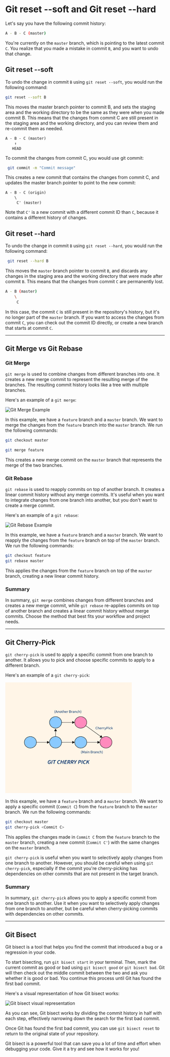 # Git reset --soft and Git reset --hard

Let's say you have the following commit history:

```bash
A - B - C (master)
```

You're currently on the `master` branch, which is pointing to the latest commit `C`. You realize that you made a mistake in commit `B`, and you want to undo that change.

## Git reset --soft

To undo the change in commit `B` using `git reset --soft`, you would run the following command:

```bash
git reset --soft B
```

This moves the master branch pointer to commit B, and sets the staging area and the working directory to be the same as they were when you made commit B. This means that the changes from commit C are still present in the staging area and the working directory, and you can review them and re-commit them as needed.

```
A - B - C (master)
    ↑
   HEAD
```

To commit the changes from commit C, you would use git commit:

```bash
 git commit -m "Commit message"
```

This creates a new commit that contains the changes from commit C, and updates the master branch pointer to point to the new commit:

```
A - B - C (origin)
    \
     C' (master)
```

Note that `C'` is a new commit with a different commit ID than `C`, because it contains a different history of changes.

## Git reset --hard

To undo the change in commit `B` using `git reset --hard`, you would run the following command:

```bash
 git reset --hard B
```

This moves the `master` branch pointer to commit `B`, and discards any changes in the staging area and the working directory that were made after commit `B`. This means that the changes from commit `C` are permanently lost.

```bash
A - B (master)
    \
     C
```

In this case, the commit `C` is still present in the repository's history, but it's no longer part of the `master` branch. If you want to access the changes from commit `C`, you can check out the commit ID directly, or create a new branch that starts at commit `C`.

---

## Git Merge vs Git Rebase

### Git Merge

`git merge` is used to combine changes from different branches into one. It creates a new merge commit to represent the resulting merge of the branches. The resulting commit history looks like a tree with multiple branches.

Here's an example of a `git merge`:

![Git Merge Example](https://miro.medium.com/v2/resize:fit:828/format:webp/0*y3KlcxesRD59ra55.png)

In this example, we have a `feature` branch and a `master` branch. We want to merge the changes from the `feature` branch into the `master` branch. We run the following commands:

```bash
git checkout master
```

```bash
git merge feature
```

This creates a new merge commit on the `master` branch that represents the merge of the two branches.

### Git Rebase

`git rebase` is used to reapply commits on top of another branch. It creates a linear commit history without any merge commits. It's useful when you want to integrate changes from one branch into another, but you don't want to create a merge commit.

Here's an example of a `git rebase`:

![Git Rebase Example](https://miro.medium.com/v2/resize:fit:828/format:webp/0*4uWRc1Rt-F2vc_vH.png)

In this example, we have a `feature` branch and a `master` branch. We want to reapply the changes from the `feature` branch on top of the `master` branch. We run the following commands:

```bash
git checkout feature
git rebase master
```

This applies the changes from the `feature` branch on top of the `master` branch, creating a new linear commit history.

### Summary

In summary, `git merge` combines changes from different branches and creates a new merge commit, while `git rebase` re-applies commits on top of another branch and creates a linear commit history without merge commits. Choose the method that best fits your workflow and project needs.

---

## Git Cherry-Pick

`git cherry-pick` is used to apply a specific commit from one branch to another. It allows you to pick and choose specific commits to apply to a different branch.

Here's an example of a `git cherry-pick`:

<img src="git-cherry-pick.webp" alt="Git bisect visual representation" width="400" height="350">

In this example, we have a `feature` branch and a `master` branch. We want to apply a specific commit (`Commit C`) from the `feature` branch to the `master` branch. We run the following commands:

```bash
git checkout master
git cherry-pick <Commit C>
```

This applies the changes made in `Commit C` from the `feature` branch to the `master` branch, creating a new commit (`Commit C'`) with the same changes on the `master` branch.

`git cherry-pick` is useful when you want to selectively apply changes from one branch to another. However, you should be careful when using `git cherry-pick`, especially if the commit you're cherry-picking has dependencies on other commits that are not present in the target branch.

### Summary

In summary, `git cherry-pick` allows you to apply a specific commit from one branch to another. Use it when you want to selectively apply changes from one branch to another, but be careful when cherry-picking commits with dependencies on other commits.

---

## Git Bisect

Git bisect is a tool that helps you find the commit that introduced a bug or a regression in your code.

To start bisecting, run `git bisect start` in your terminal. Then, mark the current commit as good or bad using `git bisect good` or `git bisect bad`. Git will then check out the middle commit between the two and ask you whether it is good or bad. You continue this process until Git has found the first bad commit.

Here's a visual representation of how Git bisect works:

<img src="https://assets-global.website-files.com/61c02e339c11997e6926e3d9/61c2e4677f5ad2ee55805a1b_5ec962b2f56b09d50c4e0e7b_Screen%2520Shot%25202020-05-21%2520at%252018.13.12-p-1080.png" alt="Git bisect visual representation" width="500" height="300">

As you can see, Git bisect works by dividing the commit history in half with each step, effectively narrowing down the search for the first bad commit.

Once Git has found the first bad commit, you can use `git bisect reset` to return to the original state of your repository.

Git bisect is a powerful tool that can save you a lot of time and effort when debugging your code. Give it a try and see how it works for you!
